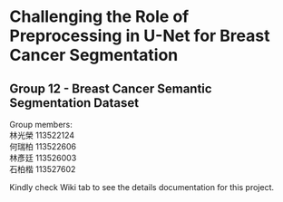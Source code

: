 # Challenging the Role of Preprocessing in U-Net for Breast Cancer Segmentation​
## Group 12 - Breast Cancer Semantic Segmentation Dataset​
Group members:  
林光榮 113522124​  
何瑞柏 113522606  
林彥廷 113526003​  
石柏楷 113527602​

Kindly check Wiki tab to see the details documentation for this project.
